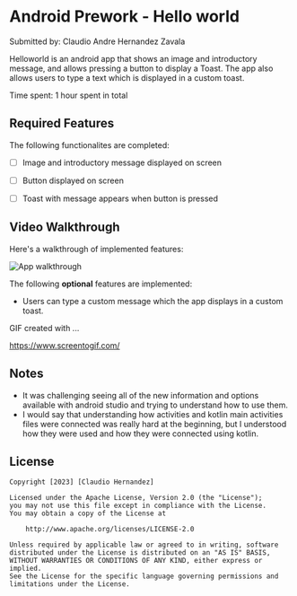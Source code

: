 # Android Prework - Hello world

Submitted by: Claudio Andre Hernandez Zavala

Helloworld is an android app that shows an image and introductory message, and allows pressing a button to display a Toast. The app also allows users to type a text which is displayed in a custom toast.

Time spent: 1 hour spent in total

## Required Features

The following functionalites are completed:

* [ ] Image and introductory message displayed on screen
* [ ] Button displayed on screen
* [ ] Toast with message appears when button is pressed 


## Video Walkthrough

Here's a walkthrough of implemented features:


![App walkthrough](https://user-images.githubusercontent.com/101302200/212524396-cabc1123-9a9d-4c42-9f57-9e3e9c8369b7.gif)

The following **optional** features are implemented:

* Users can type a custom message which the app displays in a custom toast.

GIF created with ...  

https://www.screentogif.com/


## Notes

* It was challenging seeing all of the new information and options available with android studio and trying to understand how to use them. 
*  I would say that understanding how activities and kotlin main activities files were connected was really hard at the beginning, but I understood how they were used and how they were connected using kotlin.


## License

    Copyright [2023] [Claudio Hernandez]

    Licensed under the Apache License, Version 2.0 (the "License");
    you may not use this file except in compliance with the License.
    You may obtain a copy of the License at

        http://www.apache.org/licenses/LICENSE-2.0

    Unless required by applicable law or agreed to in writing, software
    distributed under the License is distributed on an "AS IS" BASIS,
    WITHOUT WARRANTIES OR CONDITIONS OF ANY KIND, either express or implied.
    See the License for the specific language governing permissions and
    limitations under the License.
